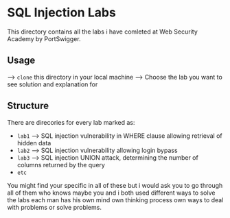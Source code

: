 
# SQL Injection Labs

This directory contains all the labs i have comleted at Web Security Academy by PortSwigger.

## Usage

--> `clone` this directory in your local machine
--> Choose the lab you want to see solution and explanation for

## Structure

There are direcories for every lab marked as:

- `lab1` --> SQL injection vulnerability in WHERE clause allowing retrieval of hidden data
- `lab2` --> SQL injection vulnerability allowing login bypass
- `lab3` --> SQL injection UNION attack, determining the number of columns returned by the query
- `etc`

You might find your specific in all of these but i would ask you to go through all of them who knows maybe you and i both used different ways to solve the labs
each man has his own mind own thinking process own ways to deal with problems or solve problems.
